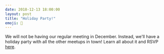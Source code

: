 ```yaml
---
date: 2018-12-13 18:00:00
layout: post
title: "Holiday Party!"
emoji: 🎉
---
```


We will not be having our regular meeting in December. Instead, we'll have a holiday party with all the other meetups in town! Learn all about it and RSVP [here](https://www.eventbrite.com/e/columbus-tech-community-holiday-celebration-2018-tickets-52241840752).
